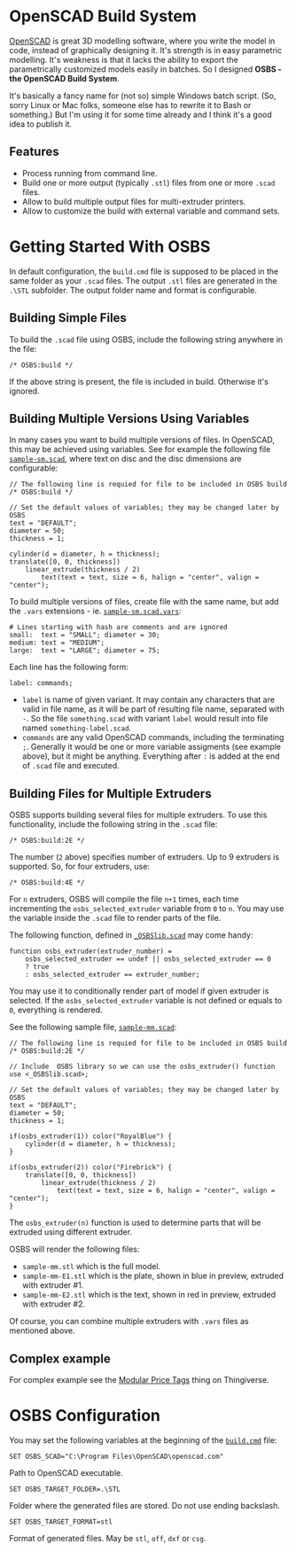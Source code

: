 # OpenSCAD Build System

[OpenSCAD](https://www.openscad.org/) is great 3D modelling software, where you write the model in code, instead of graphically designing it. It's strength is in easy parametric modelling. It's weakness is that it lacks the ability to export the parametrically customized models easily in batches. So I designed **OSBS - the OpenSCAD Build System**.

It's basically a fancy name for (not so) simple Windows batch script. (So, sorry Linux or Mac folks, someone else has to rewrite it to Bash or something.) But I'm using it for some time already and I think it's a good idea to publish it.

## Features

* Process running from command line.
* Build one or more output (typically `.stl`) files from one or more `.scad` files.
* Allow to build multiple output files for multi-extruder printers.
* Allow to customize the build with external variable and command sets.

# Getting Started With OSBS

In default configuration, the `build.cmd` file is supposed to be placed in the same folder as your `.scad` files. The output `.stl` files are generated in the `.\STL` subfolder. The output folder name and format is configurable.

## Building Simple Files

To build the `.scad` file using OSBS, include the following string anywhere in the file:

```
/* OSBS:build */
```

If the above string is present, the file is included in build. Otherwise it's ignored.

## Building Multiple Versions Using Variables

In many cases you want to build multiple versions of files. In OpenSCAD, this may be achieved using variables. See for example the following file [`sample-sm.scad`](sample-sm.scad), where text on disc and the disc dimensions are configurable:

```
// The following line is requied for file to be included in OSBS build
/* OSBS:build */

// Set the default values of variables; they may be changed later by OSBS
text = "DEFAULT";
diameter = 50;
thickness = 1;

cylinder(d = diameter, h = thickness);
translate([0, 0, thickness]) 
    linear_extrude(thickness / 2) 
        text(text = text, size = 6, halign = "center", valign = "center");
```

To build multiple versions of files, create file with the same name, but add the `.vars` extensions - ie. [`sample-sm.scad.vars`](sample-sm.scad.vars):

```
# Lines starting with hash are comments and are ignored
small:  text = "SMALL"; diameter = 30;
medium: text = "MEDIUM";
large:  text = "LARGE"; diameter = 75;
```

Each line has the following form:

```
label: commands;
```

* `label` is name of given variant. It may contain any characters that are valid in file name, as it will be part of resulting file name, separated with `-`. So the file `something.scad` with variant `label` would result into file named `something-label.scad`.
* `commands` are any valid OpenSCAD commands, including the terminating `;`. Generally it would be one or more variable assigments (see example above), but it might be anything. Everything after `:` is added at the end of `.scad` file and executed.

## Building Files for Multiple Extruders

OSBS supports building several files for multiple extruders. To use this functionality, include the following string in the `.scad` file:

```
/* OSBS:build:2E */
```

The number (`2` above) specifies number of extruders. Up to 9 extruders is supported. So, for four extruders, use:

```
/* OSBS:build:4E */
```

For `n` extruders, OSBS will compile the file `n+1` times, each time incrementing the `osbs_selected_extruder` variable from `0` to `n`. You may use the variable inside the `.scad` file to render parts of the file.

The following function, defined in [`_OSBSlib.scad`](_OSBSlib.scad) may come handy:

```
function osbs_extruder(extruder_number) = 
    osbs_selected_extruder == undef || osbs_selected_extruder == 0 
    ? true 
    : osbs_selected_extruder == extruder_number;
```

You may use it to conditionally render part of model if given extruder is selected. If the `osbs_selected_extruder` variable is not defined or equals to `0`, everything is rendered.

See the following sample file, [`sample-mm.scad`](sample-mm.scad):

```
// The following line is requied for file to be included in OSBS build
/* OSBS:build:2E */

// Include  OSBS library so we can use the osbs_extruder() function
use <_OSBSlib.scad>;

// Set the default values of variables; they may be changed later by OSBS
text = "DEFAULT";
diameter = 50;
thickness = 1;

if(osbs_extruder(1)) color("RoyalBlue") {
    cylinder(d = diameter, h = thickness);
}

if(osbs_extruder(2)) color("Firebrick") {
    translate([0, 0, thickness]) 
        linear_extrude(thickness / 2) 
            text(text = text, size = 6, halign = "center", valign = "center");
}
```

The `osbs_extruder(n)` function is used to determine parts that will be extruded using different extruder.

OSBS will render the following files:

* `sample-mm.stl` which is the full model.
* `sample-mm-E1.stl` which is the plate, shown in blue in preview, extruded with extruder #1.
* `sample-mm-E2.stl` which is the text, shown in red in preview, extruded with extruder #2.

Of course, you can combine multiple extruders with `.vars` files as mentioned above.

## Complex example

For complex example see the [Modular Price Tags](https://www.thingiverse.com/thing:3316622) thing on Thingiverse. 

# OSBS Configuration

You may set the following variables at the beginning of the [`build.cmd`](build.cmd) file:

```
SET OSBS_SCAD="C:\Program Files\OpenSCAD\openscad.com"
```
Path to OpenSCAD executable.

```
SET OSBS_TARGET_FOLDER=.\STL
```
Folder where the generated files are stored. Do not use ending backslash.

```
SET OSBS_TARGET_FORMAT=stl
```
Format of generated files. May be `stl`, `off`, `dxf` or `csg`.
